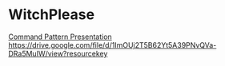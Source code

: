 # WitchPlease
[Command Pattern Presentation](https://docs.google.com/presentation/d/1gbHV0P2XDCFj0s9FzlgrZn7rtVq6JH0PZRRlqdOuSJ4/edit#slide=id.p)
https://drive.google.com/file/d/1ImOUj2T5B62Yt5A39PNvQVa-DRa5MuIW/view?resourcekey
